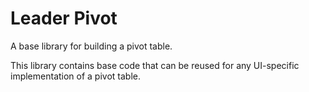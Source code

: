 # Leader Pivot
 
A base library for building a pivot table.  

This library contains base code that can be reused for any UI-specific implementation of a pivot table.  
